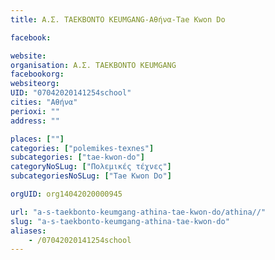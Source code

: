 ```yaml
---
title: A.Σ. TΑΕΚΒΟΝΤΟ KEUMGANG-Αθήνα-Tae Kwon Do

facebook:

website:
organisation: A.Σ. TΑΕΚΒΟΝΤΟ KEUMGANG
facebookorg:
websiteorg:
UID: "07042020141254school"
cities: "Αθήνα"
perioxi: ""
address: ""

places: [""]
categories: ["polemikes-texnes"]
subcategories: ["tae-kwon-do"]
categoryNoSLug: ["Πολεμικές τέχνες"]
subcategoriesNoSLug: ["Tae Kwon Do"]

orgUID: org14042020000945

url: "a-s-taekbonto-keumgang-athina-tae-kwon-do/athina//"
slug: "a-s-taekbonto-keumgang-athina-tae-kwon-do"
aliases:
    - /07042020141254school
---
```





